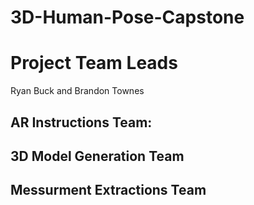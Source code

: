 # 3D-Human-Pose-Capstone

# Project Team Leads
Ryan Buck and Brandon Townes

## AR Instructions Team:


## 3D Model Generation Team


## Messurment Extractions Team 
